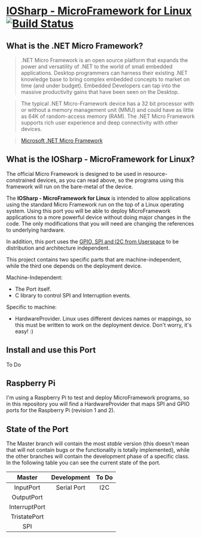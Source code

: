 [IOSharp - MicroFramework for Linux](http://iosharp.gsole.cat) [![Build Status](https://travis-ci.org/GerardSoleCa/IOSharp-netmf-Linux.png)](https://travis-ci.org/GerardSoleCa/IOSharp-netmf-Linux)
===================

## What is the .NET Micro Framework? ##

>.NET Micro Framework is an open source platform that expands the power and versatility of .NET to the world of small embedded applications. Desktop programmers can harness their existing .NET knowledge base to bring complex embedded concepts to market on time (and under budget). Embedded Developers can tap into the massive productivity gains that have been seen on the Desktop.

>The typical .NET Micro-Framework device has a 32 bit processor with or without a memory management unit (MMU) and could have as little as 64K of random-access memory (RAM). The .NET Micro Framework supports rich user experience and deep connectivity with other devices.

>[Microsoft .NET Micro Framework](http://www.netmf.com/)

## What is the IOSharp - MicroFramework for Linux? ##
The official Micro Framework is designed to be used in resource-constrained devices, as you can read above, so the programs using this framework will run on the bare-metal of the device.

The __IOSharp - MicroFramework for Linux__ is intended to allow applications using the standard Micro Framework run on the top of a Linux operating system. Using this port you will be able to deploy MicroFramework applications to a more powerful device without doing major changes in the code. The only modifications that you will need are changing the references to underlying hardware.

In addition, this port uses the [GPIO, SPI and I2C from Userspace](http://www.haifux.org/lectures/258/gpio_spi_i2c_userspace.pdf) to be distribution and architecture independent.

This project contains two specific parts that are machine-independent, while the third one depends on the deployment device.

Machine-Independent:
-	The Port itself.
-	C library to control SPI and Interruption events.

Specific to machine:

-	HardwareProvider. Linux uses different devices names or mappings, so this must be written to work on the deployment device. Don't worry, it's easy! :)

## Install and use this Port ##

To Do


## Raspberry Pi ##
I'm using a Raspberry Pi to test and deploy MicroFramework programs, so in this repository you will find a HardwareProvider that maps SPI and GPIO ports for the Raspberry Pi (revision 1 and 2).

## State of the Port ##
The Master branch will contain the most *stable* version (this doesn't mean that will not contain bugs or the functionality is totally implemented), while the other branches will contain the development phase of a specific class.
In the following table you can see the current state of the port.

   Master   	| Development 	| To Do 
:--------------:|:-------------:|:------------:
InputPort		|  Serial Port	|   I2C
OutputPort		|       		|  
InterruptPort 	|       		| 
TristatePort	|      			|     
SPI     		|       		|        
